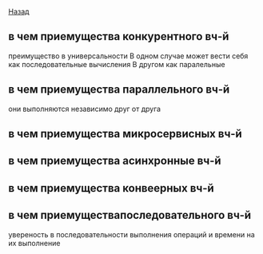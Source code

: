 [Назад](/L1/L1_.md) 

## в чем приемущества конкурентного вч-й

преимущество в универсальности 
В одном случае может вести себя как последовательные вычисления
В другом как паралельные 

## в чем приемущества параллельного вч-й
они выполняются независимо друг от друга

## в чем приемущества микросервисных вч-й

## в чем приемущества асинхронные вч-й

## в чем приемущества конвеерных вч-й

## в чем приемуществапоследовательного вч-й
увереность в последовательности выполнения операций и времени на их выполнение
